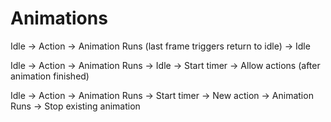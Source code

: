 # Animations
Idle -> Action -> Animation Runs (last frame triggers return to idle) -> Idle

Idle -> Action -> Animation Runs -> Idle
								-> Start timer -> Allow actions (after animation finished)

Idle -> Action -> Animation Runs
								-> Start timer -> New action -> Animation Runs
																							-> Stop existing animation